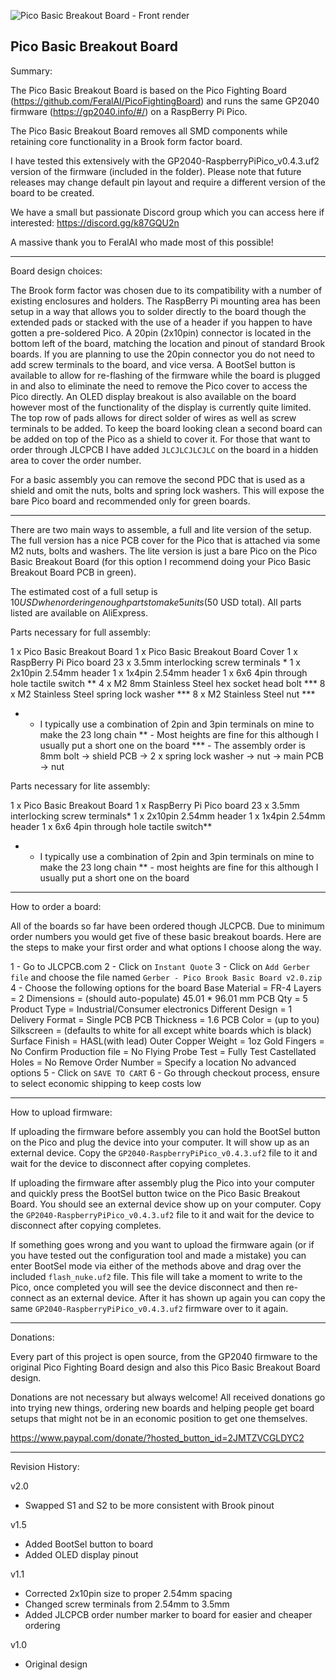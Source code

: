 ![Pico Basic Breakout Board - Front render](https://user-images.githubusercontent.com/32771064/172399744-610cd15f-1dcd-4831-add6-6181ca52ad40.png)

Pico Basic Breakout Board
---

Summary:

The Pico Basic Breakout Board is based on the Pico Fighting Board (https://github.com/FeralAI/PicoFightingBoard) and runs the same GP2040 firmware (https://gp2040.info/#/) on a RaspBerry Pi Pico.

The Pico Basic Breakout Board removes all SMD components while retaining core functionality in a Brook form factor board.  

I have tested this extensively with the GP2040-RaspberryPiPico_v0.4.3.uf2 version of the firmware (included in the folder).  Please note that future releases may change default pin layout and require a different version of the board to be created.

We have a small but passionate Discord group which you can access here if interested: https://discord.gg/k87GQU2n

A massive thank you to FeralAI who made most of this possible!


---

Board design choices:

The Brook form factor was chosen due to its compatibility with a number of existing enclosures and holders.  The RaspBerry Pi mounting area has been setup in a way that allows you to solder directly to the board though the extended pads or stacked with the use of a header if you happen to have gotten a pre-soldered Pico.  A 20pin (2x10pin) connector is located in the bottom left of the board, matching the location and pinout of standard Brook boards.  If you are planning to use the 20pin connector you do not need to add screw terminals to the board, and vice versa.  A BootSel button is available to allow for re-flashing of the firmware while the board is plugged in and also to eliminate the need to remove the Pico cover to access the Pico directly.  An OLED display breakout is also available on the board however most of the functionality of the display is currently quite limited.  The top row of pads allows for direct solder of wires as well as screw terminals to be added.  To keep the board looking clean a second board can be added on top of the Pico as a shield to cover it.  For those that want to order through JLCPCB I have added `JLCJLCJLCJLC` on the board in a hidden area to cover the order number.

For a basic assembly you can remove the second PDC that is used as a shield and omit the nuts, bolts and spring lock washers.  This will expose the bare Pico board and recommended only for green boards.


---

There are two main ways to assemble, a full and lite version of the setup.  The full version has a nice PCB cover for the Pico that is attached via some M2 nuts, bolts and washers.  The lite version is just a bare Pico on the Pico Basic Breakout Board (for this option I recommend doing your Pico Basic Breakout Board PCB in green).  

The estimated cost of a full setup is $10 USD when ordering enough parts to make 5 units ($50 USD total).  All parts listed are available on AliExpress.


Parts necessary for full assembly:

1 x Pico Basic Breakout Board
1 x Pico Basic Breakout Board Cover
1 x RaspBerry Pi Pico board
23 x 3.5mm interlocking screw terminals *
1 x 2x10pin 2.54mm header
1 x 1x4pin 2.54mm header
1 x 6x6 4pin through hole tactile switch **
4 x M2 8mm Stainless Steel hex socket head bolt ***
8 x M2 Stainless Steel spring lock washer ***
8 x M2 Stainless Steel nut ***

* - I typically use a combination of 2pin and 3pin terminals on mine to make the 23 long chain
** - Most heights are fine for this although I usually put a short one on the board
*** - The assembly order is 8mm bolt -> shield PCB -> 2 x spring lock washer -> nut -> main PCB -> nut


Parts necessary for lite assembly:

1 x Pico Basic Breakout Board
1 x RaspBerry Pi Pico board
23 x 3.5mm interlocking screw terminals*
1 x 2x10pin 2.54mm header
1 x 1x4pin 2.54mm header
1 x 6x6 4pin through hole tactile switch**

* - I typically use a combination of 2pin and 3pin terminals on mine to make the 23 long chain
** - most heights are fine for this although I usually put a short one on the board


---

How to order a board:

All of the boards so far have been ordered though JLCPCB.  Due to minimum order numbers you would get five of these basic breakout boards.  Here are the steps to make your first order and what options I choose along the way.

1 - Go to JLCPCB.com
2 - Click on `Instant Quote`
3 - Click on `Add Gerber file` and choose the file named `Gerber - Pico Brook Basic Board v2.0.zip`
4 - Choose the following options for the board
     Base Material = FR-4
     Layers = 2
     Dimensions = (should auto-populate) 45.01 * 96.01 mm
     PCB Qty = 5
     Product Type = Industrial/Consumer electronics
     Different Design = 1
     Delivery Format = Single PCB
     PCB Thickness = 1.6
     PCB Color = (up to you)
     Silkscreen = (defaults to white for all except white boards which is black)
     Surface Finish = HASL(with lead)
     Outer Copper Weight = 1oz
     Gold Fingers = No
     Confirm Production file = No
     Flying Probe Test = Fully Test
     Castellated Holes = No
     Remove Order Number = Specify a location
     No advanced options
5 - Click on `SAVE TO CART`
6 - Go through checkout process, ensure to select economic shipping to keep costs low
     

---

How to upload firmware:

If uploading the firmware before assembly you can hold the BootSel button on the Pico and plug the device into your computer.  It will show up as an external device.  Copy the `GP2040-RaspberryPiPico_v0.4.3.uf2` file to it and wait for the device to disconnect after copying completes.  

If uploading the firmware after assembly plug the Pico into your computer and quickly press the BootSel button twice on the Pico Basic Breakout Board.  You should see an external device show up on your computer.  Copy the `GP2040-RaspberryPiPico_v0.4.3.uf2` file to it and wait for the device to disconnect after copying completes.  

If something goes wrong and you want to upload the firmware again (or if you have tested out the configuration tool and made a mistake) you can enter BootSel mode via either of the methods above and drag over the included `flash_nuke.uf2` file.  This file will take a moment to write to the Pico, once completed you will see the device disconnect and then re-connect as an external device.  After it has shown up again you can copy the same `GP2040-RaspberryPiPico_v0.4.3.uf2` firmware over to it again.


---

Donations:

Every part of this project is open source, from the GP2040 firmware to the original Pico Fighting Board design and also this Pico Basic Breakout Board design.  

Donations are not necessary but always welcome!  All received donations go into trying new things, ordering new boards and helping people get board setups that might not be in an economic position to get one themselves.

https://www.paypal.com/donate/?hosted_button_id=2JMTZVCGLDYC2


---

Revision History:

v2.0
- Swapped S1 and S2 to be more consistent with Brook pinout

v1.5
- Added BootSel button to board
- Added OLED display pinout

v1.1
- Corrected 2x10pin size to proper 2.54mm spacing
- Changed screw terminals from 2.54mm to 3.5mm
- Added JLCPCB order number marker to board for easier and cheaper ordering

v1.0
- Original design

